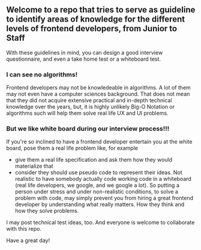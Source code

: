 ## Welcome to a repo that tries to serve as guideline to identify areas of knowledge for the different levels of frontend developers, from Junior to Staff

With these guidelines in mind, you can design a good interview questionnaire, and even a  take home test or a whiteboard test.


### I can see no algorithms!

Frontend developers may not be knowledeable in algorithms. A lot of them may not even have a computer sciences background. 
That does not mean that they did not acquire extensive practical and in-depth technical knowledge over the years, but, it is highly unlikely Big-O Notation or algorithms such will
help them solve real life UX and UI problems.

### But we like white board during our interview process!!!

If you're so inclined to have a frontend developer entertain you at the white board, pose them a real life problem like, for example

* give them a real life specification and ask them how they would materialize that 
* consider they should use pseudo code to represent their ideas. Not realistic to have somebody actually code working code in a whiteboard (real life developers, we google, and we google a lot). So putting a person under stress and under
non-realistic conditions, to solve a problem with code, may simply prevent you from hiring a great frontend developer by understanding  what really matters. How they think and how they solve problems.

I may post technical test ideas, too. And everyone is welcome to collaborate with this repo.

Have a great day!
